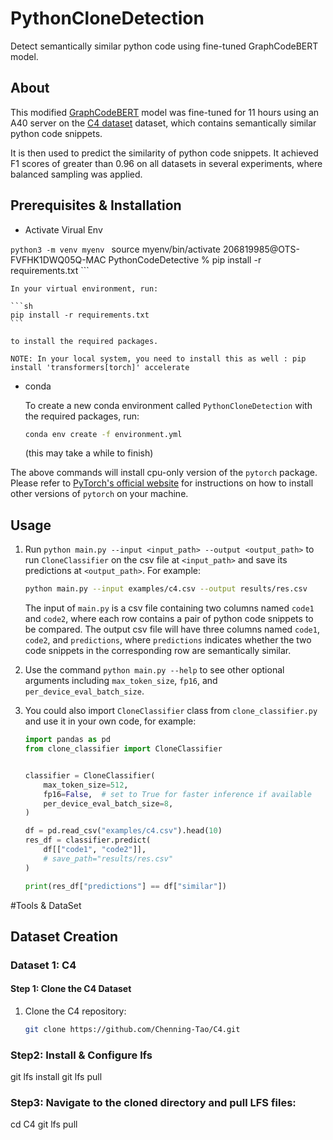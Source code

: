 # PythonCloneDetection

Detect semantically similar python code using fine-tuned GraphCodeBERT model.

## About

This modified [GraphCodeBERT](https://arxiv.org/abs/2009.08366) model was fine-tuned for 11 hours using an A40 server on the [C4 dataset](https://github.com/Chenning-Tao/C4/tree/main) dataset, which contains semantically similar python code snippets.

It is then used to predict the similarity of python code snippets. It achieved F1 scores of greater than 0.96 on all datasets in several experiments, where balanced sampling was applied.

## Prerequisites & Installation

* Activate Virual Env

```python3 -m venv myenv ```
source myenv/bin/activate
206819985@OTS-FVFHK1DWQ05Q-MAC PythonCodeDetective % pip install -r requirements.txt ```


    In your virtual environment, run:

    ```sh
    pip install -r requirements.txt
    ```

    to install the required packages.

    NOTE: In your local system, you need to install this as well : pip install 'transformers[torch]' accelerate


* conda

    To create a new conda environment called `PythonCloneDetection` with the required packages, run:

    ```sh
    conda env create -f environment.yml
    ```

    (this may take a while to finish)

The above commands will install cpu-only version of the `pytorch` package. Please refer to [PyTorch's official website](https://pytorch.org/get-started/locally/) for instructions on how to install other versions of `pytorch` on your machine.

## Usage

1. Run `python main.py --input <input_path> --output <output_path>` to run `CloneClassifier` on the csv file at `<input_path>` and save its predictions at `<output_path>`. For example:

    ```sh
    python main.py --input examples/c4.csv --output results/res.csv
    ```

    The input of `main.py` is a csv file containing two columns named `code1` and `code2`, where each row contains a pair of python code snippets to be compared. The output csv file will have three columns named `code1`, `code2`, and `predictions`, where `predictions` indicates whether the two code snippets in the corresponding row are semantically similar.

2. Use the command `python main.py --help` to see other optional arguments including `max_token_size`, `fp16`, and `per_device_eval_batch_size`.
3. You could also import `CloneClassifier` class from `clone_classifier.py` and use it in your own code, for example:

    ```python
    import pandas as pd
    from clone_classifier import CloneClassifier


    classifier = CloneClassifier(
        max_token_size=512,
        fp16=False,  # set to True for faster inference if available
        per_device_eval_batch_size=8,
    )

    df = pd.read_csv("examples/c4.csv").head(10)
    res_df = classifier.predict(
        df[["code1", "code2"]], 
        # save_path="results/res.csv"
    )

    print(res_df["predictions"] == df["similar"])
    ```

#Tools & DataSet

## Dataset Creation

### Dataset 1: C4

#### Step 1: Clone the C4 Dataset
1. Clone the C4 repository:
   ```bash
   git clone https://github.com/Chenning-Tao/C4.git

### Step2: Install & Configure lfs

git lfs install
git lfs pull

### Step3: Navigate to the cloned directory and pull LFS files:
cd C4
git lfs pull

